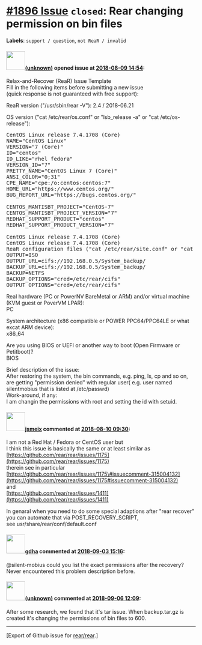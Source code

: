 [\#1896 Issue](https://github.com/rear/rear/issues/1896) `closed`: Rear changing permission on bin files
========================================================================================================

**Labels**: `support / question`, `not ReaR / invalid`

#### <img src="(unknown)" width="50">[(unknown)]((unknown)) opened issue at [2018-08-09 14:54](https://github.com/rear/rear/issues/1896):

Relax-and-Recover (ReaR) Issue Template  
Fill in the following items before submitting a new issue  
(quick response is not guaranteed with free support):

ReaR version ("/usr/sbin/rear -V"): 2.4 / 2018-06.21

OS version ("cat /etc/rear/os.conf" or "lsb\_release -a" or "cat
/etc/os-release"):

<pre>
CentOS Linux release 7.4.1708 (Core)
NAME="CentOS Linux"
VERSION="7 (Core)"
ID="centos"
ID_LIKE="rhel fedora"
VERSION_ID="7"
PRETTY_NAME="CentOS Linux 7 (Core)"
ANSI_COLOR="0;31"
CPE_NAME="cpe:/o:centos:centos:7"
HOME_URL="https://www.centos.org/"
BUG_REPORT_URL="https://bugs.centos.org/"

CENTOS_MANTISBT_PROJECT="CentOS-7"
CENTOS_MANTISBT_PROJECT_VERSION="7"
REDHAT_SUPPORT_PRODUCT="centos"
REDHAT_SUPPORT_PRODUCT_VERSION="7"

CentOS Linux release 7.4.1708 (Core)
CentOS Linux release 7.4.1708 (Core)
ReaR configuration files ("cat /etc/rear/site.conf" or "cat /etc/rear/local.conf"):
OUTPUT=ISO
OUTPUT_URL=cifs://192.168.0.5/System_backup/
BACKUP_URL=cifs://192.168.0.5/System_backup/
BACKUP=NETFS
BACKUP_OPTIONS="cred=/etc/rear/cifs"
OUTPUT_OPTIONS="cred=/etc/rear/cifs"
</pre>

Real hardware (PC or PowerNV BareMetal or ARM) and/or virtual machine
(KVM guest or PoverVM LPAR):  
PC

System architecture (x86 compatible or POWER PPC64/PPC64LE or what excat
ARM device):  
x86\_64

Are you using BIOS or UEFI or another way to boot (Open Firmware or
Petitboot)?  
BIOS

Brief description of the issue:  
After restoring the system, the bin commands, e.g. ping, ls, cp and so
on, are getting "permission denied" with regular user( e.g. user named
silentmobius that is listed at /etc/passwd)  
Work-around, if any:  
I am changin the permissions with root and setting the id with setuid.

#### <img src="https://avatars.githubusercontent.com/u/1788608?u=925fc54e2ce01551392622446ece427f51e2f0ce&v=4" width="50">[jsmeix](https://github.com/jsmeix) commented at [2018-08-10 09:30](https://github.com/rear/rear/issues/1896#issuecomment-412030272):

I am not a Red Hat / Fedora or CentOS user but  
I think this issue is basically the same or at least similar as  
[https://github.com/rear/rear/issues/1175](https://github.com/rear/rear/issues/1175)  
therein see in particular  
[https://github.com/rear/rear/issues/1175\#issuecomment-315004132](https://github.com/rear/rear/issues/1175#issuecomment-315004132)  
and  
[https://github.com/rear/rear/issues/1411](https://github.com/rear/rear/issues/1411)

In genaral when you need to do some special adaptions after "rear
recover"  
you can automate that via POST\_RECOVERY\_SCRIPT,  
see usr/share/rear/conf/default.conf

#### <img src="https://avatars.githubusercontent.com/u/888633?u=cdaeb31efcc0048d3619651aa18dd4b76e636b21&v=4" width="50">[gdha](https://github.com/gdha) commented at [2018-09-03 15:16](https://github.com/rear/rear/issues/1896#issuecomment-418142890):

@silent-mobius could you list the exact permissions after the recovery?
Never encountered this problem description before.

#### <img src="(unknown)" width="50">[(unknown)]((unknown)) commented at [2018-09-06 12:09](https://github.com/rear/rear/issues/1896#issuecomment-419070031):

After some research, we found that it's tar issue. When backup.tar.gz is
created it's changing the permissions of bin files to 600.

------------------------------------------------------------------------

\[Export of Github issue for
[rear/rear](https://github.com/rear/rear).\]
